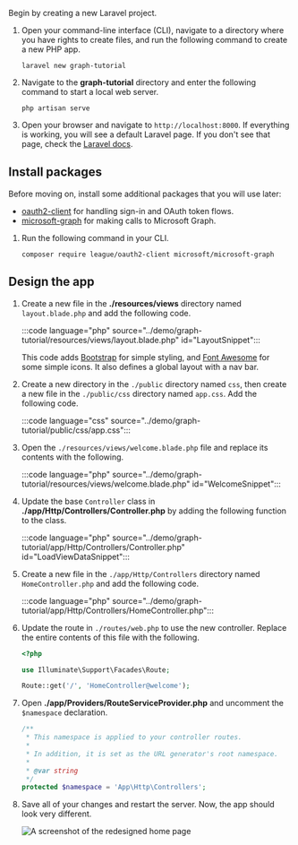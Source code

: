 <!-- markdownlint-disable MD002 MD041 -->

Begin by creating a new Laravel project.

1. Open your command-line interface (CLI), navigate to a directory where you have rights to create files, and run the following command to create a new PHP app.

    ```Shell
    laravel new graph-tutorial
    ```

1. Navigate to the **graph-tutorial** directory and enter the following command to start a local web server.

    ```Shell
    php artisan serve
    ```

1. Open your browser and navigate to `http://localhost:8000`. If everything is working, you will see a default Laravel page. If you don't see that page, check the [Laravel docs](https://laravel.com/docs/8.x).

## Install packages

Before moving on, install some additional packages that you will use later:

- [oauth2-client](https://github.com/thephpleague/oauth2-client) for handling sign-in and OAuth token flows.
- [microsoft-graph](https://github.com/microsoftgraph/msgraph-sdk-php) for making calls to Microsoft Graph.

1. Run the following command in your CLI.

    ```Shell
    composer require league/oauth2-client microsoft/microsoft-graph
    ```

## Design the app

1. Create a new file in the **./resources/views** directory named `layout.blade.php` and add the following code.

    :::code language="php" source="../demo/graph-tutorial/resources/views/layout.blade.php" id="LayoutSnippet":::

    This code adds [Bootstrap](http://getbootstrap.com/) for simple styling, and [Font Awesome](https://fontawesome.com/) for some simple icons. It also defines a global layout with a nav bar.

1. Create a new directory in the `./public` directory named `css`, then create a new file in the `./public/css` directory named `app.css`. Add the following code.

    :::code language="css" source="../demo/graph-tutorial/public/css/app.css":::

1. Open the `./resources/views/welcome.blade.php` file and replace its contents with the following.

    :::code language="php" source="../demo/graph-tutorial/resources/views/welcome.blade.php" id="WelcomeSnippet":::

1. Update the base `Controller` class in **./app/Http/Controllers/Controller.php** by adding the following function to the class.

    :::code language="php" source="../demo/graph-tutorial/app/Http/Controllers/Controller.php" id="LoadViewDataSnippet":::

1. Create a new file in the `./app/Http/Controllers` directory named `HomeController.php` and add the following code.

    :::code language="php" source="../demo/graph-tutorial/app/Http/Controllers/HomeController.php":::

1. Update the route in `./routes/web.php` to use the new controller. Replace the entire contents of this file with the following.

    ```php
    <?php

    use Illuminate\Support\Facades\Route;

    Route::get('/', 'HomeController@welcome');
    ```

1. Open **./app/Providers/RouteServiceProvider.php** and uncomment the `$namespace` declaration.

    ```php
    /**
     * This namespace is applied to your controller routes.
     *
     * In addition, it is set as the URL generator's root namespace.
     *
     * @var string
     */
    protected $namespace = 'App\Http\Controllers';
    ```

1. Save all of your changes and restart the server. Now, the app should look very different.

    ![A screenshot of the redesigned home page](./images/create-app-01.png)
